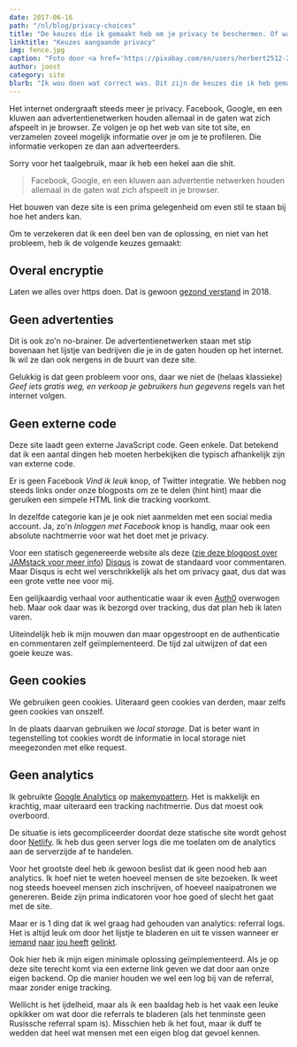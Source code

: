 ```yaml
---
date: 2017-06-16
path: "/nl/blog/privacy-choices"
title: "De keuzes die ik gemaakt heb om je privacy te beschermen. Of waarom je geen cookies krijgt."
linktitle: "Keuzes aangaande privacy"
img: fence.jpg
caption: "Foto door <a href='https://pixabay.com/en/users/herbert2512-2929941/' target='_BLANK' rel='nofollow'>Herbert</a>"
author: joost
category: site
blurb: "Ik wou doen wat correct was. Dit zijn de keuzes die ik heb gemaakt."
---
```

Het internet ondergraaft steeds meer je privacy. Facebook, Google, en een kluwen aan advertentienetwerken houden allemaal in de gaten wat zich afspeelt in je browser. Ze volgen je op het web van site tot site, en verzamelen zoveel mogelijk informatie over je om je te profileren. Die informatie verkopen ze dan aan adverteerders.

Sorry voor het taalgebruik, maar ik heb een hekel aan die shit.

> Facebook, Google, en een kluwen aan advertentie netwerken houden allemaal in de gaten wat zich afspeelt in je browser.

Het bouwen van deze site is een prima gelegenheid om even stil te staan bij hoe het anders kan. 

Om te verzekeren dat ik een deel ben van de oplossing, en niet van het probleem, heb ik de volgende keuzes gemaakt:

## Overal encryptie

Laten we alles over https doen. Dat is gewoon [gezond verstand](https://letsencrypt.org/) in 2018. 

## Geen advertenties

Dit is ook zo'n no-brainer. De advertentienetwerken staan met stip bovenaan het lijstje van bedrijven die je in de gaten houden op het internet. Ik wil ze dan ook nergens in de buurt van deze site.

Gelukkig is dat geen probleem voor ons, daar we niet de (helaas klassieke)  _Geef iets gratis weg, en verkoop je gebruikers hun gegevens_ regels van het internet volgen.

## Geen externe code

Deze site laadt geen externe JavaScript code. Geen enkele. Dat betekend dat ik een aantal dingen heb moeten herbekijken die typisch afhankelijk zijn van externe code.

Er is geen Facebook _Vind ik leuk_ knop, of Twitter integratie. We hebben nog steeds links onder onze blogposts om ze te delen (hint hint) maar die geruiken een simpele HTML link die tracking voorkomt.

In dezelfde categorie kan je je ook niet aanmelden met een social media account. Ja, zo'n _Inloggen met Facebook_ knop is handig, maar ook een absolute nachtmerrie voor wat het doet met je privacy.

Voor een statisch gegenereerde website als deze ([zie deze blogpost over JAMstack voor meer info](/nl/blog/freesewing-goes-jamstack/)) [Disqus](https://disqus.com/) is zowat de standaard voor commentaren. Maar Disqus is echt wel verschrikkelijk als het om privacy gaat, dus dat was een grote vette nee voor mij.

Een gelijkaardig verhaal voor authenticatie waar ik even [Auth0](https://auth0.com/) overwogen heb. Maar ook daar was ik bezorgd over tracking, dus dat plan heb ik laten varen.

Uiteindelijk heb ik mijn mouwen dan maar opgestroopt en de authenticatie en commentaren zelf geïmplementeerd. De tijd zal uitwijzen of dat een goeie keuze was.

## Geen cookies
We gebruiken geen cookies. Uiteraard geen cookies van derden, maar zelfs geen cookies van onszelf.

In de plaats daarvan gebruiken we _local storage_. Dat is beter want in tegenstelling tot cookies wordt de informatie in local storage niet meegezonden met elke request.

## Geen analytics
Ik gebruikte [Google Analytics](https://analytics.google.com/) op [makemypattern](https://makemypattern.com/). Het is makkelijk en krachtig, maar uiteraard een tracking nachtmerrie. Dus dat moest ook overboord.

De situatie is iets gecompliceerder doordat deze statische site wordt gehost door [Netlify](https://www.netlify.com/). Ik heb dus geen server logs die me toelaten om de analytics aan de serverzijde af te handelen.

Voor het grootste deel heb ik gewoon beslist dat ik geen nood heb aan analytics. 
Ik hoef niet te weten hoeveel mensen de site bezoeken. Ik weet nog steeds hoeveel mensen zich inschrijven, of hoeveel naaipatronen we genereren. Beide zijn prima indicatoren voor hoe goed of slecht het gaat met de site.

Maar er is 1 ding dat ik wel graag had gehouden van analytics: referral logs. 
Het is altijd leuk om door het lijstje te bladeren en uit te vissen wanneer er
[iemand](https://www.reddit.com/r/freepatterns/comments/4zh5nr/is_there_software_to_generate_sewing_patterns/) 
[naar](http://www.makery.uk/2016/08/the-refashioners-2016-joost/) 
[jou heeft](https://closetcasepatterns.com/week-sewing-blogs-vol-98/)
[gelinkt](https://opensource.com/life/16/11/free-open-sewing-patterns). 

Ook hier heb ik mijn eigen minimale oplossing geïmplementeerd. Als je op deze site terecht komt via een externe link geven we dat door aan onze eigen backend. Op die manier houden we wel een log bij van de referral, maar zonder enige tracking.

Wellicht is het ijdelheid, maar als ik een baaldag heb is het vaak een leuke opkikker om wat door die referrals te bladeren (als het tenminste geen Rusissche referral spam is). Misschien heb ik het fout, maar ik duff te wedden dat heel wat mensen met een eigen blog dat gevoel kennen.
